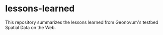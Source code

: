 # lessons-learned
This repository summarizes the lessons learned from Geonovum's testbed Spatial Data on the Web.
